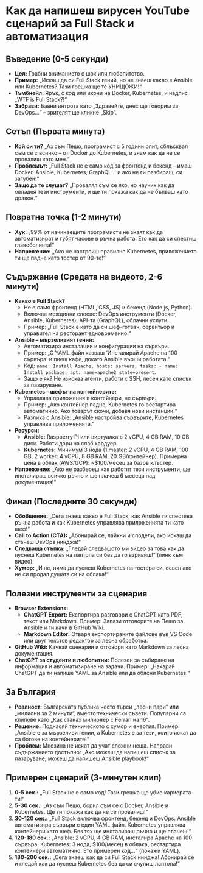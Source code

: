 # Как да напишеш вирусен YouTube сценарий за Full Stack и автоматизация

## Въведение (0-5 секунди)
- **Цел:** Грабни вниманието с шок или любопитство.
- **Пример:** „Искаш да си Full Stack гений, но не знаеш какво е Ansible или Kubernetes? Тази грешка ще те УНИЩОЖИ!“
- **Тъмбнейл:** Ярък, с код или икони на Docker, Kubernetes, и надпис „WTF is Full Stack?!“
- **Забрави:** Бавни интрота като „Здравейте, днес ще говорим за DevOps...“ – зрителят ще кликне „Skip“.

## Сетъп (Първата минута)
- **Кой си ти?** „Аз съм Пешо, програмист с 5 години опит, сблъсквал съм се с всичко – от Docker до Kubernetes, и знам как да не се провалиш като мен.“
- **Проблемът:** „Full Stack не е само код за фронтенд и бекенд – имаш Docker, Ansible, Kubernetes, GraphQL... и ако не ги разбираш, си загубен!“
- **Защо да те слушат?** „Провалял съм се яко, но научих как да овладея тези инструменти, и ще ти покажа как да не бълваш като дракон.“

## Повратна точка (1-2 минути)
- **Хук:** „99% от начинаещите програмисти не знаят как да автоматизират и губят часове в ръчна работа. Ето как да си спестиш главоболията!“
- **Напрежение:** „Ако не настроиш правилно Kubernetes, приложението ти ще падне като тостер от 90-те!“

## Съдържание (Средата на видеото, 2-6 минути)
- **Какво е Full Stack?**
  - Не е само фронтенд (HTML, CSS, JS) и бекенд (Node.js, Python).
  - Включва междинни слоеве: DevOps инструменти (Docker, Ansible, Kubernetes), API-та (GraphQL), облачни услуги.
  - Пример: „Full Stack е като да си шеф-готвач, сервитьор и управител на ресторант едновременно.“
- **Ansible – мързеливият гений:**
  - Автоматизира инсталации и конфигурации на сървъри.
  - Пример: „С YAML файл казваш ‘Инсталирай Apache на 100 сървъра’ и пиеш кафе, докато Ansible върши работата.“
  - Код: `name: Install Apache, hosts: servers, tasks: - name: Install package, apt: name=apache2 state=present`.
  - Защо е як? Не изисква агенти, работи с SSH, лесен като списък за пазаруване.
- **Kubernetes – шефът на контейнерите:**
  - Управлява приложения в контейнери, не сървъри.
  - Пример: „Ако контейнер падне, Kubernetes го рестартира автоматично. Ако товарът скочи, добавя нови инстанции.“
  - Разлика с Ansible: „Ansible настройва сървърите, Kubernetes управлява приложенията.“
- **Ресурси:**
  - **Ansible:** Raspberry Pi или виртуалка с 2 vCPU, 4 GB RAM, 10 GB диск. Работи дори на слаб хардуер.
  - **Kubernetes:** Минимум 3 нода (1 master: 2 vCPU, 4 GB RAM, 100 GB; 2 worker: 4 vCPU, 8 GB RAM, 20 GB/контейнер). Примерна цена в облак (AWS/GCP): ~$100/месец за базов клъстер.
- **Напрежение:** „Ако не разбереш как работят тези инструменти, ще инсталираш всичко ръчно и ще плачеш 6 месеца над документация!“

## Финал (Последните 30 секунди)
- **Обобщение:** „Сега знаеш какво е Full Stack, как Ansible ти спестява ръчна работа и как Kubernetes управлява приложенията ти като шеф!“
- **Call to Action (CTA):** „Абонирай се, лайкни и сподели, ако искаш да станеш DevOps нинджа!“
- **Следваща стъпка:** „Гледай следващото ми видео за това как да пуснеш Kubernetes на лаптопа си без да го взривиш!“ (линк към видео).
- **Хумор:** „И не, няма да пуснеш Kubernetes на тостера си, освен ако не си продал душата си на облака!“

## Полезни инструменти за сценария
- **Browser Extensions:**
  - **ChatGPT Export:** Експортира разговори с ChatGPT като PDF, текст или Markdown. Пример: Запази отговорите на Пешо за Ansible и ги качи в GitHub Wiki.
  - **Markdown Editor:** Отваря експортираните файлове във VS Code или друг текстов редактор за лесна обработка.
- **GitHub Wiki:** Качвай сценарии и отговори като Markdown за лесна документация.
- **ChatGPT за студенти и любопитни:** Полезен за събиране на информация и автоматизиране на задачи. Пример: „Накарай ChatGPT да ти напише YAML за Ansible или да обясни Kubernetes.“

## За България
- **Реалност:** Българската публика често търси „лесни пари“ или „милиони за 2 минути“, вместо технически съвети. Популярни са клипове като „Как станах милионер с Ferrari на 16“.
- **Решение:** Поднасяй техническото с хумор и енергия. Пример: „Ansible е за мързеливи гении, а Kubernetes е за тези, които искат да са богове на контейнерите!“
- **Проблем:** Мнозина не искат да учат сложни неща. Направи съдържанието достъпно: „Ако можеш да напишеш списък за пазаруване, можеш да напишеш Ansible playbook!“

## Примерен сценарий (3-минутен клип)
1. **0-5 сек.:** „Full Stack не е само код! Тази грешка ще убие кариерата ти!“
2. **5-30 сек.:** „Аз съм Пешо, борил съм се с Docker, Ansible и Kubernetes. Ще ти покажа как да не се провалиш!“
3. **30-120 сек.:** „Full Stack включва фронтенд, бекенд и DevOps. Ansible автоматизира сървъри с един YAML файл. Kubernetes управлява контейнери като шеф. Без тях ще инсталираш ръчно и ще плачеш!“
4. **120-180 сек.:** „Ansible: 2 vCPU, 4 GB RAM, инсталира Apache на 100 сървъра. Kubernetes: 3 нода, $100/месец в облака, рестартира контейнери автоматично. Ето примерен код…“ (покажи YAML).
5. **180-200 сек.:** „Сега знаеш как да си Full Stack нинджа! Абонирай се и гледай как да пуснеш Kubernetes без да си счупиш лаптопа!“